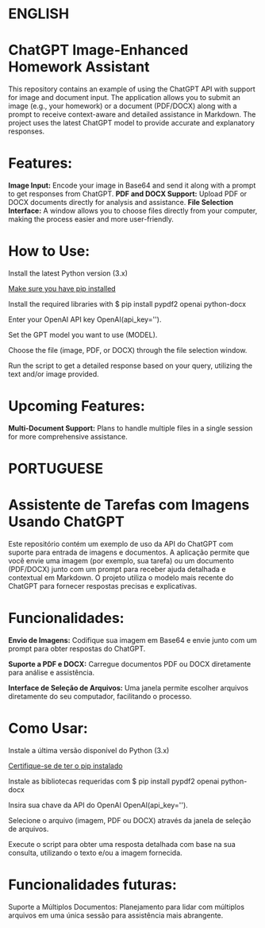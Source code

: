 # ENGLISH

# ChatGPT Image-Enhanced Homework Assistant
This repository contains an example of using the ChatGPT API with support for image and document input. The application allows you to submit an image (e.g., your homework) or a document (PDF/DOCX) along with a prompt to receive context-aware and detailed assistance in Markdown. The project uses the latest ChatGPT model to provide accurate and explanatory responses.

# Features:

**Image Input:** Encode your image in Base64 and send it along with a prompt to get responses from ChatGPT.
**PDF and DOCX Support:** Upload PDF or DOCX documents directly for analysis and assistance.
**File Selection Interface:** A window allows you to choose files directly from your computer, making the process easier and more user-friendly.

# How to Use:
Install the latest Python version (3.x)

[Make sure you have pip installed](https://phoenixnap.com/kb/install-pip-windows)

Install the required libraries with $ pip install pypdf2 openai python-docx  

Enter your OpenAI API key OpenAI(api_key='').

Set the GPT model you want to use (MODEL).

Choose the file (image, PDF, or DOCX) through the file selection window.

Run the script to get a detailed response based on your query, utilizing the text and/or image provided.


# Upcoming Features:

**Multi-Document Support:** Plans to handle multiple files in a single session for more comprehensive assistance.

# PORTUGUESE

# Assistente de Tarefas com Imagens Usando ChatGPT
Este repositório contém um exemplo de uso da API do ChatGPT com suporte para entrada de imagens e documentos. A aplicação permite que você envie uma imagem (por exemplo, sua tarefa) ou um documento (PDF/DOCX) junto com um prompt para receber ajuda detalhada e contextual em Markdown. O projeto utiliza o modelo mais recente do ChatGPT para fornecer respostas precisas e explicativas.
# Funcionalidades:

**Envio de Imagens:** Codifique sua imagem em Base64 e envie junto com um prompt para obter respostas do ChatGPT.

**Suporte a PDF e DOCX:** Carregue documentos PDF ou DOCX diretamente para análise e assistência.

**Interface de Seleção de Arquivos:** Uma janela permite escolher arquivos diretamente do seu computador, facilitando o processo.

# Como Usar:
Instale a última versão disponível do Python (3.x)

[Certifique-se de ter o pip instalado](https://phoenixnap.com/kb/install-pip-windows)

Instale as bibliotecas requeridas com $ pip install pypdf2 openai python-docx  

Insira sua chave da API do OpenAI OpenAI(api_key='').

Selecione o arquivo (imagem, PDF ou DOCX) através da janela de seleção de arquivos.

Execute o script para obter uma resposta detalhada com base na sua consulta, utilizando o texto e/ou a imagem fornecida.

# Funcionalidades futuras:
Suporte a Múltiplos Documentos: Planejamento para lidar com múltiplos arquivos em uma única sessão para assistência mais abrangente.
